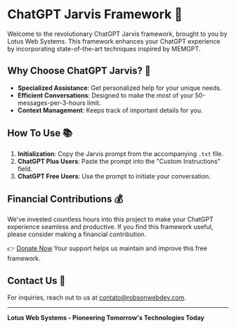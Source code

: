 # ChatGPT Jarvis Framework 🤖

Welcome to the revolutionary ChatGPT Jarvis framework, brought to you by Lotus Web Systems. This framework enhances your ChatGPT experience by incorporating state-of-the-art techniques inspired by MEMGPT.

## Why Choose ChatGPT Jarvis? 🌟
- **Specialized Assistance**: Get personalized help for your unique needs.
- **Efficient Conversations**: Designed to make the most of your 50-messages-per-3-hours limit.
- **Context Management**: Keeps track of important details for you.

## How To Use 📚

1. **Initialization**: Copy the Jarvis prompt from the accompanying `.txt` file.
2. **ChatGPT Plus Users**: Paste the prompt into the "Custom Instructions" field.
3. **ChatGPT Free Users**: Use the prompt to initiate your conversation.

## Financial Contributions 💰

We've invested countless hours into this project to make your ChatGPT experience seamless and productive. If you find this framework useful, please consider making a financial contribution.

👉 [Donate Now](#)
 Your support helps us maintain and improve this free framework.

## Contact Us 📧
For inquiries, reach out to us at [contato@robsonwebdev.com](mailto:contato@robsonwebdev.com).

---
**Lotus Web Systems - Pioneering Tomorrow's Technologies Today**
